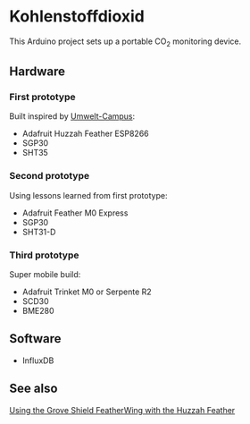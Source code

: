 # Kohlenstoffdioxid
This Arduino project sets up a portable CO<sub>2</sub> monitoring device.

## Hardware
### First prototype
Built inspired by [Umwelt-Campus](https://www.umwelt-campus.de/forschung/projekte/iot-werkstatt/ideen-zur-corona-krise-1):
- Adafruit Huzzah Feather ESP8266
- SGP30
- SHT35
### Second prototype
Using lessons learned from first prototype:
- Adafruit Feather M0 Express
- SGP30
- SHT31-D
### Third prototype
Super mobile build:
- Adafruit Trinket M0 or Serpente R2
- SCD30
- BME280

## Software
- InfluxDB

## See also
[Using the Grove Shield FeatherWing with the Huzzah Feather](https://github.com/Quitania/kohlenstoffdioxid/wiki/Using-the-Grove-Shield-FeatherWing-with-the-Huzzah-Feather)
